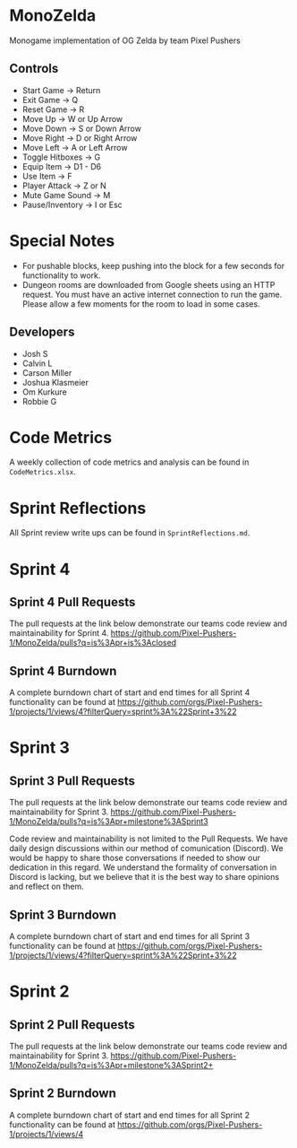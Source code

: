 # MonoZelda
Monogame implementation of OG Zelda by team Pixel Pushers

## Controls
- Start Game -> Return
- Exit Game -> Q
- Reset Game -> R
- Move Up -> W or Up Arrow
- Move Down -> S or Down Arrow
- Move Right -> D or Right Arrow
- Move Left -> A or Left Arrow
- Toggle Hitboxes -> G
- Equip Item -> D1 - D6
- Use Item -> F
- Player Attack -> Z or N
- Mute Game Sound -> M
- Pause/Inventory -> I or Esc

# Special Notes
- For pushable blocks, keep pushing into the block for a few seconds for functionality 
to work.
- Dungeon rooms are downloaded from Google sheets using an HTTP request. You must have an active internet connection to run the game. Please allow a few moments for the room to load in some cases.

## Developers
- Josh S
- Calvin L
- Carson Miller
- Joshua Klasmeier
- Om Kurkure
- Robbie G

# Code Metrics
A weekly collection of code metrics and analysis can be found in `CodeMetrics.xlsx`.

# Sprint Reflections
All Sprint review write ups can be found in `SprintReflections.md`.

# Sprint 4

## Sprint 4 Pull Requests
The pull requests at the link below demonstrate our teams code review and maintainability for Sprint 4.
https://github.com/Pixel-Pushers-1/MonoZelda/pulls?q=is%3Apr+is%3Aclosed

## Sprint 4 Burndown
A complete burndown chart of start and end times for all Sprint 4 functionality can be found at
https://github.com/orgs/Pixel-Pushers-1/projects/1/views/4?filterQuery=sprint%3A%22Sprint+3%22

# Sprint 3

## Sprint 3 Pull Requests
The pull requests at the link below demonstrate our teams code review and maintainability for Sprint 3.
https://github.com/Pixel-Pushers-1/MonoZelda/pulls?q=is%3Apr+milestone%3ASprint3

Code review and maintainability is not limited to the Pull Requests. We have daily design discussions within our method of comunication (Discord). We would be happy to share those conversations if needed to show our dedication in this regard. We understand the formality of conversation in Discord is lacking, but we believe that it is the best way to share opinions and reflect on them.

## Sprint 3 Burndown
A complete burndown chart of start and end times for all Sprint 3 functionality can be found at
https://github.com/orgs/Pixel-Pushers-1/projects/1/views/4?filterQuery=sprint%3A%22Sprint+3%22

# Sprint 2

## Sprint 2 Pull Requests
The pull requests at the link below demonstrate our teams code review and maintainability for Sprint 3.
https://github.com/Pixel-Pushers-1/MonoZelda/pulls?q=is%3Apr+milestone%3ASprint2+

## Sprint 2 Burndown
A complete burndown chart of start and end times for all Sprint 2 functionality can be found at
https://github.com/orgs/Pixel-Pushers-1/projects/1/views/4
